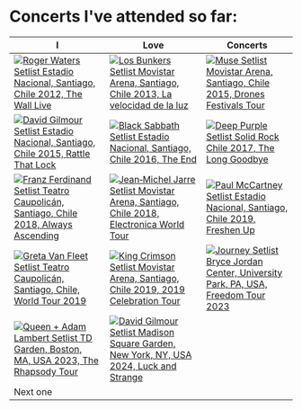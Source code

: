 # Concerts I've attended so far:

| I  | Love | Concerts |
|-----------|-----------|-----------|
| <a href="https://www.setlist.fm/setlist/roger-waters/2012/estadio-nacional-santiago-chile-5bdeeb04.html" title="Roger Waters Setlist Estadio Nacional, Santiago, Chile 2012, The Wall Live" target="_blank"><img src="https://www.setlist.fm/widgets/setlist-image-v1?id=5bdeeb04&size=thumb" alt="Roger Waters Setlist Estadio Nacional, Santiago, Chile 2012, The Wall Live" style="border: 0;" /></a> | <a href="https://www.setlist.fm/setlist/los-bunkers/2013/movistar-arena-santiago-chile-4bc6eba6.html" title="Los Bunkers Setlist Movistar Arena, Santiago, Chile 2013, La velocidad de la luz" target="_blank"><img src="https://www.setlist.fm/widgets/setlist-image-v1?id=4bc6eba6&size=thumb" alt="Los Bunkers Setlist Movistar Arena, Santiago, Chile 2013, La velocidad de la luz" style="border: 0;" /></a> | <a href="https://www.setlist.fm/setlist/muse/2015/movistar-arena-santiago-chile-5bf463c8.html" title="Muse Setlist Movistar Arena, Santiago, Chile 2015, Drones Festivals Tour" target="_blank"><img src="https://www.setlist.fm/widgets/setlist-image-v1?id=5bf463c8&size=thumb" alt="Muse Setlist Movistar Arena, Santiago, Chile 2015, Drones Festivals Tour" style="border: 0;"/></a> |
| <a href="https://www.setlist.fm/setlist/david-gilmour/2015/estadio-nacional-santiago-chile-4bf22f72.html" title="David Gilmour Setlist Estadio Nacional, Santiago, Chile 2015, Rattle That Lock" target="_blank"><img src="https://www.setlist.fm/widgets/setlist-image-v1?id=4bf22f72&size=thumb" alt="David Gilmour Setlist Estadio Nacional, Santiago, Chile 2015, Rattle That Lock" style="border: 0;" /></a>| <a href="https://www.setlist.fm/setlist/black-sabbath/2016/estadio-nacional-santiago-chile-2bfa6c4a.html" title="Black Sabbath Setlist Estadio Nacional, Santiago, Chile 2016, The End" target="_blank"><img src="https://www.setlist.fm/widgets/setlist-image-v1?id=2bfa6c4a&size=thumb" alt="Black Sabbath Setlist Estadio Nacional, Santiago, Chile 2016, The End" style="border: 0;" /></a> | <a href="https://www.setlist.fm/setlist/deep-purple/2017/movistar-arena-santiago-chile-13e05d81.html" title="Deep Purple Setlist Solid Rock Chile 2017, The Long Goodbye" target="_blank"><img src="https://www.setlist.fm/widgets/setlist-image-v1?id=13e05d81&size=thumb" alt="Deep Purple Setlist Solid Rock Chile 2017, The Long Goodbye" style="border: 0;" /></a> |
| <a href="https://www.setlist.fm/setlist/franz-ferdinand/2018/teatro-caupolican-santiago-chile-73e95a49.html" title="Franz Ferdinand Setlist Teatro Caupolicán, Santiago, Chile 2018, Always Ascending" target="_blank"><img src="https://www.setlist.fm/widgets/setlist-image-v1?id=73e95a49&size=thumb" alt="Franz Ferdinand Setlist Teatro Caupolicán, Santiago, Chile 2018, Always Ascending" style="border: 0;" /></a> | <a href="https://www.setlist.fm/setlist/jeanmichel-jarre/2018/movistar-arena-santiago-chile-13ef65e1.html" title="Jean‐Michel Jarre Setlist Movistar Arena, Santiago, Chile 2018, Electronica World Tour" target="_blank"><img src="https://www.setlist.fm/widgets/setlist-image-v1?id=13ef65e1&size=thumb" alt="Jean‐Michel Jarre Setlist Movistar Arena, Santiago, Chile 2018, Electronica World Tour" style="border: 0;" /></a>| <a href="https://www.setlist.fm/setlist/paul-mccartney/2019/estadio-nacional-santiago-chile-392654f.html" title="Paul McCartney Setlist Estadio Nacional, Santiago, Chile 2019, Freshen Up" target="_blank"><img src="https://www.setlist.fm/widgets/setlist-image-v1?id=392654f&size=thumb" alt="Paul McCartney Setlist Estadio Nacional, Santiago, Chile 2019, Freshen Up" style="border: 0;" /></a> |
| <a href="https://www.setlist.fm/setlist/greta-van-fleet/2019/teatro-caupolican-santiago-chile-2b939c7a.html" title="Greta Van Fleet Setlist Teatro Caupolicán, Santiago, Chile, World Tour 2019" target="_blank"><img src="https://www.setlist.fm/widgets/setlist-image-v1?id=2b939c7a&size=thumb" alt="Greta Van Fleet Setlist Teatro Caupolicán, Santiago, Chile, World Tour 2019" style="border: 0;" /></a> | <a href="https://www.setlist.fm/setlist/king-crimson/2019/movistar-arena-santiago-chile-7b9daaa8.html" title="King Crimson Setlist Movistar Arena, Santiago, Chile 2019, 2019 Celebration Tour" target="_blank"><img src="https://www.setlist.fm/widgets/setlist-image-v1?id=7b9daaa8&size=thumb" alt="King Crimson Setlist Movistar Arena, Santiago, Chile 2019, 2019 Celebration Tour" style="border: 0;" /></a> | <a href="https://www.setlist.fm/setlist/journey/2023/bryce-jordan-center-university-park-pa-7bba36bc.html" title="Journey Setlist Bryce Jordan Center, University Park, PA, USA, Freedom Tour 2023" target="_blank"><img src="https://www.setlist.fm/widgets/setlist-image-v1?id=7bba36bc&size=thumb" alt="Journey Setlist Bryce Jordan Center, University Park, PA, USA, Freedom Tour 2023" style="border: 0;" /></a> |
| <a href="https://www.setlist.fm/setlist/queen-adam-lambert/2023/td-garden-boston-ma-ba0b9ee.html" title="Queen + Adam Lambert Setlist TD Garden, Boston, MA, USA 2023, The Rhapsody Tour" target="_blank"><img src="https://www.setlist.fm/widgets/setlist-image-v1?id=ba0b9ee&size=thumb" alt="Queen + Adam Lambert Setlist TD Garden, Boston, MA, USA 2023, The Rhapsody Tour" style="border: 0;" /></a> | <a href="https://www.setlist.fm/setlist/david-gilmour/2024/madison-square-garden-new-york-ny-ba9714a.html" title="David Gilmour Setlist Madison Square Garden, New York, NY, USA 2024, Luck and Strange" target="_blank"><img src="https://www.setlist.fm/widgets/setlist-image-v1?id=ba9714a&size=thumb" alt="David Gilmour Setlist Madison Square Garden, New York, NY, USA 2024, Luck and Strange" style="border: 0;" /></a>
 | Next one |
